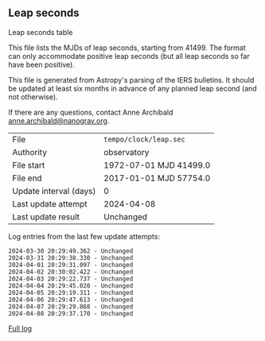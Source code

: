 
## Leap seconds

Leap seconds table

This file lists the MJDs of leap seconds, starting from 41499.
The format can only accommodate positive leap seconds (but all
leap seconds so far have been positive).

This file is generated from Astropy's parsing of the IERS
bulletins. It should be updated at least six months in advance
of any planned leap second (and not otherwise).

If there are any questions, contact Anne Archibald
<anne.archibald@nanograv.org>.

|     |     |
|:--- |:--- |
| File | `tempo/clock/leap.sec` |
| Authority | observatory |
| File start | 1972-07-01 MJD 41499.0 |
| File end | 2017-01-01 MJD 57754.0 |
| Update interval (days) | 0 |
| Last update attempt | 2024-04-08 |
| Last update result | Unchanged |

Log entries from the last few update attempts:
```
2024-03-30 20:29:49.362 - Unchanged
2024-03-31 20:29:38.330 - Unchanged
2024-04-01 20:29:31.097 - Unchanged
2024-04-02 20:30:02.422 - Unchanged
2024-04-03 20:29:22.737 - Unchanged
2024-04-04 20:29:45.020 - Unchanged
2024-04-05 20:29:19.311 - Unchanged
2024-04-06 20:29:47.613 - Unchanged
2024-04-07 20:29:29.868 - Unchanged
2024-04-08 20:29:37.170 - Unchanged
```
[Full log](https://raw.githubusercontent.com/ipta/pulsar-clock-corrections/main/log/tempo/clock/leap.sec.log)
